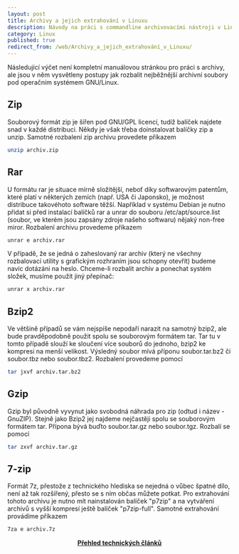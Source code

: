 ```yaml
---
layout: post
title: Archivy a jejich extrahování v Linuxu
description: Návody na práci s commandline archivovacími nástroji v Linuxu.
category: Linux
published: true
redirect_from: /web/Archivy_a_jejich_extrahování_v_Linuxu/
---
```


Následující výčet není kompletní manuálovou stránkou pro práci s archivy, ale jsou v něm vysvětleny postupy jak rozbalit nejběžnější archivní soubory pod operačním systémem GNU/Linux.

## Zip

Souborový formát zip je šířen pod GNU/GPL licencí, tudíž balíček najdete snad v každé distribuci. Někdy je však třeba doinstalovat balíčky zip a unzip. Samotné rozbalení zip archivu provedete příkazem

```bash
unzip archiv.zip
```

## Rar

U formátu rar je situace mírně složitější, neboť díky softwarovým patentům, které platí v některých zemích (např. USA či Japonsko), je možnost distribuce takovéhoto software těžší. Například v systému Debian je nutno přidat si před instalací balíčků rar a unrar do souboru /etc/apt/source.list (soubor, ve kterém jsou zapsány zdroje našeho softwaru) nějaký non-free miror. Rozbalení archivu provedeme příkazem

```bash
unrar e archiv.rar
```

V případě, že se jedná o zaheslovaný rar archiv (který ne všechny rozbalovací utility s grafickým rozhraním jsou schopny otevřít) budeme navíc dotázáni na heslo. Chceme-li rozbalit archiv a ponechat systém složek, musíme použít jiný přepínač:

```bash
unrar x archiv.rar
```

## Bzip2

Ve většině případů se vám nejspíše nepodaří narazit na samotný bzip2, ale bude pravděpodobně použit spolu se souborovým formátem tar. Tar tu v tomto případě slouží ke sloučení více souborů do jednoho, bzip2 ke kompresi na menší velikost. Výsledný soubor mívá příponu soubor.tar.bz2 či soubor.tbz nebo soubor.tbz2. Rozbalení provedeme pomocí

```bash
tar jxvf archiv.tar.bz2
```

## Gzip

Gzip byl původně vyvynut jako svobodná náhrada pro zip (odtud i název - GnuZIP). Stejně jako Bzip2 jej najdeme nejčastěji spolu se souborovým formátem tar. Přípona bývá buďto soubor.tar.gz nebo soubor.tgz. Rozbalí se pomocí

```bash
tar zxvf archiv.tar.gz
```

## 7-zip

Formát 7z, přestože z technického hlediska se nejedná o vůbec špatné dílo, není až tak rozšířený, přesto se s ním občas můžete potkat. Pro extrahování tohoto archivu je nutno mít nainstalován balíček "p7zip" a na vytváření archivů s vyšší kompresí ještě balíček "p7zip-full". Samotné extrahování provádíme příkazem

```bash
7za e archiv.7z
```

<center><b><a href="../">Přehled technických článků</a></b></center>
